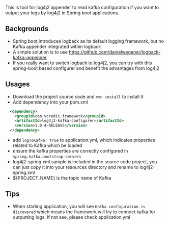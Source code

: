 This is tool for log4j2 appender to read kafka configuration if you want to output your logs by log4j2 in Spring boot applications. 

## Backgrounds
* Spring boot introduces logback as its default logging framework, but no Kafka appender integrated within logback 
* A simple solution is to use https://github.com/danielwegener/logback-kafka-appender
* If you really want to switch logback to log4j2, you can try with this spring-boot based configurer and benefit the advantages from log4j2
  
## Usages
* Download the project source code and `mvn install` to install it
* Add dependency into your pom.xml  
```xml
  <dependency>
    <groupId>com.vcredit.framework</groupId>
    <artifactId>log4j2-kafka-configurer</artifactId>
    <version>1.0.4-RELEASE</version>
  </dependency>
```
* add `logToKafka: true` to application.yml, which indicates properties related to Kafka which be loaded
* ensure the kafka properties are correctly configured in `spring.kafka.bootstrap-servers`
* log4j2-spring.xml.sample is included in the source code project, you can just copy it into your resources directory and rename to log4j2-spring.xml
* ${PROJECT_NAME} is the topic name of Kafka

## Tips
* When starting application, you will see `Kafka configuration is discovered` which means the framework will try to connect kafka for outputting logs. If not see, please check application.yml 